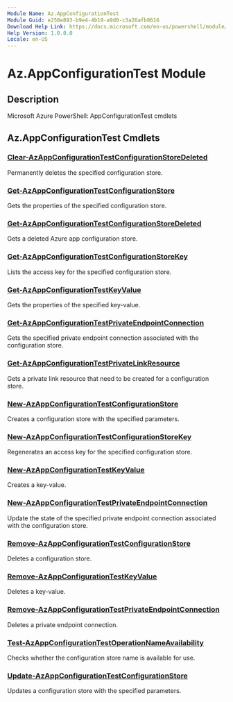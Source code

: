 ```yaml
---
Module Name: Az.AppConfigurationTest
Module Guid: e258e893-b9e4-4b19-a9d0-c3a26afb8616
Download Help Link: https://docs.microsoft.com/en-us/powershell/module/az.appconfigurationtest
Help Version: 1.0.0.0
Locale: en-US
---
```


# Az.AppConfigurationTest Module
## Description
Microsoft Azure PowerShell: AppConfigurationTest cmdlets

## Az.AppConfigurationTest Cmdlets
### [Clear-AzAppConfigurationTestConfigurationStoreDeleted](Clear-AzAppConfigurationTestConfigurationStoreDeleted.md)
Permanently deletes the specified configuration store.

### [Get-AzAppConfigurationTestConfigurationStore](Get-AzAppConfigurationTestConfigurationStore.md)
Gets the properties of the specified configuration store.

### [Get-AzAppConfigurationTestConfigurationStoreDeleted](Get-AzAppConfigurationTestConfigurationStoreDeleted.md)
Gets a deleted Azure app configuration store.

### [Get-AzAppConfigurationTestConfigurationStoreKey](Get-AzAppConfigurationTestConfigurationStoreKey.md)
Lists the access key for the specified configuration store.

### [Get-AzAppConfigurationTestKeyValue](Get-AzAppConfigurationTestKeyValue.md)
Gets the properties of the specified key-value.

### [Get-AzAppConfigurationTestPrivateEndpointConnection](Get-AzAppConfigurationTestPrivateEndpointConnection.md)
Gets the specified private endpoint connection associated with the configuration store.

### [Get-AzAppConfigurationTestPrivateLinkResource](Get-AzAppConfigurationTestPrivateLinkResource.md)
Gets a private link resource that need to be created for a configuration store.

### [New-AzAppConfigurationTestConfigurationStore](New-AzAppConfigurationTestConfigurationStore.md)
Creates a configuration store with the specified parameters.

### [New-AzAppConfigurationTestConfigurationStoreKey](New-AzAppConfigurationTestConfigurationStoreKey.md)
Regenerates an access key for the specified configuration store.

### [New-AzAppConfigurationTestKeyValue](New-AzAppConfigurationTestKeyValue.md)
Creates a key-value.

### [New-AzAppConfigurationTestPrivateEndpointConnection](New-AzAppConfigurationTestPrivateEndpointConnection.md)
Update the state of the specified private endpoint connection associated with the configuration store.

### [Remove-AzAppConfigurationTestConfigurationStore](Remove-AzAppConfigurationTestConfigurationStore.md)
Deletes a configuration store.

### [Remove-AzAppConfigurationTestKeyValue](Remove-AzAppConfigurationTestKeyValue.md)
Deletes a key-value.

### [Remove-AzAppConfigurationTestPrivateEndpointConnection](Remove-AzAppConfigurationTestPrivateEndpointConnection.md)
Deletes a private endpoint connection.

### [Test-AzAppConfigurationTestOperationNameAvailability](Test-AzAppConfigurationTestOperationNameAvailability.md)
Checks whether the configuration store name is available for use.

### [Update-AzAppConfigurationTestConfigurationStore](Update-AzAppConfigurationTestConfigurationStore.md)
Updates a configuration store with the specified parameters.

